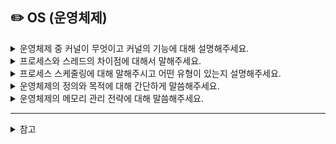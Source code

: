 ## ✏️ OS (운영체제)


<details>
  <summary>운영체제 중 커널이 무엇이고 커널의 기능에 대해 설명해주세요.</summary> 
    커널이란 운영체제의 핵심이 되는 기능들이 모여있는 컴퓨터 프로그램으로 프로그램과 하드웨어 간의 인터페이스 역할을 담당합니다.

커널은 주로 프로세스 관리, 저장 장치 관리, 주변 장치 관리, 파일 관리의 기능을 합니다.

</details>

<details>
  <summary>프로세스와 스레드의 차이점에 대해서 말해주세요.</summary> 
  프로세스는 메모리 상에서 실행되는 프로그램의 단위를 뜻하고 스레드는 프로세스안에서 실행되는 여러 흐름의 단위라는 차이가 있습니다.
  
  ---
  
  프로세스는 운영체제로부터 자원을 할당받은 작업의 단위를 의미하며, 스레드는 프로세스가 할당 받은 자원을 이용하는 실행 흐름의 단위를 의미합니다.

모든 프로그램은 운영체제가 실행되기 위한 메모리 공간을 할당해 줘야 실행할 수 있는데, 프로세스는 정적인 프로그램을 실행 시켜 동적으로 변경해 프로그램을 돌아가게 합니다. 즉, 메모리를 할당받아 프로그램이 실행되고 있는 상태입니다. 이 때, 하나의 프로세스 안에서 동시에 진행되는 일련의 작업 흐름들을 스레드라고 합니다.
</details>

<details>
  <summary>프로세스 스케줄링에 대해 말해주시고 어떤 유형이 있는지 설명해주세요.</summary> 
  프로세스 스케줄링은 CPU를 사용하려고 하는 프로세스들 사이의 우선순위를 관리하는 작업 입니다.

  유형에는 선점형 스케줄링과 비선점 스케줄링이 있습니다.
  
  선점형 스케줄링은 하나의 프로세스가 CPU를 차지하고있다가 우선순위가 더 높은 다른 프로세스가 현재 프로세스를 중단 시키고 CPU를 점유하는 방식이며 비선점형 스케줄링은 한 프로세스가 CPU를 할당 받으면 작업 종료후 CPU를 반환 할 때까지 다른 프로세스가 CPU 점유가 불가능해지는 방식입니다.
</details>

<details>
  <summary>운영체제의 정의와 목적에 대해 간단하게 말씀해주세요.</summary> 
  
  운영체제란 컴퓨터를 동작시키는 데 도움을 주는 소프트웨어로, GUI나 CLI 등 인터페이스를 제공해 사용자에게 편의를 제공하며 프로세스나 메모리를 관리하고 사용자의 하드웨어에 대한 접근을 막아 컴퓨터 시스템 내의 자원을 효율적으로 관리하는 역할을 합니다.
</details>

<details>
  <summary>운영체제의 메모리 관리 전략에 대해 말씀해주세요.</summary> 
  
운영체제의 메모리 관리 전략으로는 연속 메모리 할당과 페이징, 세그먼테이션 등의 비연속 메모리 할당 방법이 있습니다. 

연속 메모리 할당은 프로세스를 메모리에 연속적으로 할당하는 기법이며, 고정 분할 방식과 가변 분할 방식이 있습니다.

고정 분할 방식은 메모리 영역을 분할한 뒤, 각 영역에 프로세스를 할당하는 방식이며 메모리에 올릴 수 있는 프로세스 수와 각 프로세스 크기가 제한되며 단편화 문제가 발생할 수 있습니다.

가변 분할 방식은 할당할 프로세스 크기에 따라 메모리 공간을 분할하는 방식이며, 최초 적합, 최적 적합, 최악 적합 등의 메모리 할당 알고리즘을 이용해 가용 메모리 공각에서 프로세스가 로드될 수 있는 메모리 공간을 찾습니다.

비연속 메모리 할당 방법은 프로세스의 메모리 영역을 나눠서 메모리 공간에 저장하는 방법으로, 페이징과 세그먼테이션 방법이 있습니다.

페이징은 논리 메모리 영역과 물리 메모리 영역을 각각 일정한 크기의 페이지와 프레임으로 나누고, 프로세스가 사용하는 공간을 논리 메모리에서 여러 페이지로 나눠 관리하고 번호를 할당해 프로세스의 페이지와 물리 메모리의 프레임을 매핑하는 방식입니다.

세그먼테이션은 논리 메모리와 물리 메모리를 페이징과 다르게 서로 다른 크기의 논리적인 단위의 세그먼트로 분할합니다. 단위별로 데이터를 보호하기 쉽지만, 세그먼트 크기가 균등하지 않기 때문에 프로세스의 할당과 해제를 반복하는 과정에서 외부 단편화 문제가 발생할 수 있습니다.

추가로 세그먼테이션과 페이징의 혼용 기법은 페이징과 세그먼테이션 기법이 각각 내부 단편화화 외부 단편화가 발생하기 때문에 이를 최대한 줄이기 위해 두 가지 방법을 혼용하는 방법으로, 프로세스를 세그먼트로 나눈 다음 세그먼트를 다시 페이지 단위로 나누어 관리합니다. 매핑 테이블을 두 번 거쳐야 하므로 속도가 느려진다는 단점이 있습니다.

</details>

----

<details>
  <summary>참고</summary> 
  
- [https://kjhoon0330.tistory.com/entry/운영체제OS-운영체제란-무엇인가#5.2.1. (1) 시스템 호출(System Call)](https://kjhoon0330.tistory.com/entry/%EC%9A%B4%EC%98%81%EC%B2%B4%EC%A0%9COS-%EC%9A%B4%EC%98%81%EC%B2%B4%EC%A0%9C%EB%9E%80-%EB%AC%B4%EC%97%87%EC%9D%B8%EA%B0%80#5.2.1.%20(1)%20%EC%8B%9C%EC%8A%A4%ED%85%9C%20%ED%98%B8%EC%B6%9C(System%20Call))
- [https://velog.io/@codemcd/운영체제OS-1.-운영체제란](https://velog.io/@codemcd/%EC%9A%B4%EC%98%81%EC%B2%B4%EC%A0%9COS-1.-%EC%9A%B4%EC%98%81%EC%B2%B4%EC%A0%9C%EB%9E%80)
- https://jerryjerryjerry.tistory.com/171

- https://velog.io/@yukina1418/OOP%EC%97%90%EC%84%9C-IoC%EC%99%80-DI%EA%B0%80-%EC%A4%91%EC%9A%94%ED%95%9C-%EC%9D%B4%EC%9C%A0%EC%97%90-%EB%8C%80%ED%95%98%EC%97%AC-%EC%9E%91%EC%84%B1%EC%A4%91
- https://so-kyte.tistory.com/130
- [https://dheldh77.tistory.com/entry/운영체제메모리-관리-전략Memory-Management-Strategy](https://dheldh77.tistory.com/entry/%EC%9A%B4%EC%98%81%EC%B2%B4%EC%A0%9C%EB%A9%94%EB%AA%A8%EB%A6%AC-%EA%B4%80%EB%A6%AC-%EC%A0%84%EB%9E%B5Memory-Management-Strategy)
- [https://1chanhue1.tistory.com/entry/운영체제-운영체제의-메모리를-관리-전략](https://1chanhue1.tistory.com/entry/%EC%9A%B4%EC%98%81%EC%B2%B4%EC%A0%9C-%EC%9A%B4%EC%98%81%EC%B2%B4%EC%A0%9C%EC%9D%98-%EB%A9%94%EB%AA%A8%EB%A6%AC%EB%A5%BC-%EA%B4%80%EB%A6%AC-%EC%A0%84%EB%9E%B5)
- [https://velog.io/@raejoonee/프로세스와-스레드의-차이](https://velog.io/@raejoonee/%ED%94%84%EB%A1%9C%EC%84%B8%EC%8A%A4%EC%99%80-%EC%8A%A4%EB%A0%88%EB%93%9C%EC%9D%98-%EC%B0%A8%EC%9D%B4)
- [https://inpa.tistory.com/entry/👩‍💻-프로세스-⚔️-쓰레드-차이](https://inpa.tistory.com/entry/%F0%9F%91%A9%E2%80%8D%F0%9F%92%BB-%ED%94%84%EB%A1%9C%EC%84%B8%EC%8A%A4-%E2%9A%94%EF%B8%8F-%EC%93%B0%EB%A0%88%EB%93%9C-%EC%B0%A8%EC%9D%B4)
</details>
